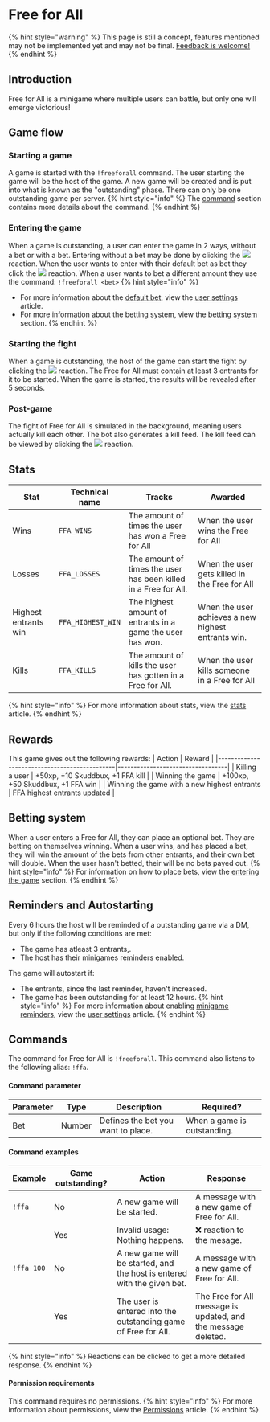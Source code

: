# Free for All

{% hint style="warning" %}
This page is still a concept, features mentioned may not be implemented yet and may not be final. [Feedback is welcome!](/Help/contact.md)
{% endhint %}

## Introduction
Free for All is a minigame where multiple users can battle, but only one will emerge victorious!

## Game flow
### Starting a game
A game is started with the `!freeforall` command. The user starting the game will be the host of the game.
A new game will be created and is put into what is known as the "outstanding" phase. There can only be one outstanding game per server.
{% hint style="info" %}
The [command](#command) section contains more details about the command.
{% endhint %}

### Entering the game
When a game is outstanding, a user can enter the game in 2 ways, without a bet or with a bet. Entering without a bet may be done by clicking the ![](https://i.imgur.com/o8SZQlF.png) reaction. When the user wants to enter with their default bet as bet they click the ![](https://i.imgur.com/LqZbyj6.png) reaction. When a user wants to bet a different amount they use the command: `!freeforall <bet>`
{% hint style="info" %}
* For more information about the [default bet](/Features/user-settings.md#default-bet), view the [user settings](/Features/user-settings.md) article.
* For more information about the betting system, view the [betting system](#betting-system) section.
{% endhint %}

### Starting the fight
When a game is outstanding, the host of the game can start the fight by clicking the ![](https://i.imgur.com/rEFJP65.png) reaction. The Free for All must contain at least 3 entrants for it to be started. When the game is started, the results will be revealed after 5 seconds.

### Post-game
The fight of Free for All is simulated in the background, meaning users actually kill each other. The bot also generates a kill feed. The kill feed can be viewed by clicking the ![](https://i.imgur.com/7fUiBDQ.png) reaction.

## Stats
| Stat                 | Technical name    | Tracks                                                          | Awarded                                            |
|----------------------|-------------------|-----------------------------------------------------------------|----------------------------------------------------|
| Wins                 | `FFA_WINS`        | The amount of times the user has won a Free for All             | When the user wins the Free for All                |
| Losses               | `FFA_LOSSES`      | The amount of times the user has been killed in a Free for All. | When the user gets killed in the Free for All      |
| Highest entrants win | `FFA_HIGHEST_WIN` | The highest amount of entrants in a game the user has won.      | When the user achieves a new highest entrants win. |
| Kills                | `FFA_KILLS`       | The amount of kills the user has gotten in a Free for All.      | When the user kills someone in a Free for All      |
{% hint style="info" %}
For more information about stats, view the [stats](/Features/stats.md) article.
{% endhint %}

## Rewards
This game gives out the following rewards:
| Action                                       | Reward                           |
|----------------------------------------------|----------------------------------|
| Killing a user                               | +50xp, +10 Skuddbux, +1 FFA kill |
| Winning the game                             | +100xp, +50 Skuddbux, +1 FFA win |
| Winning the game with a new highest entrants | FFA highest entrants updated     |

## Betting system
When a user enters a Free for All, they can place an optional bet. They are betting on themselves winning. When a user wins, and has placed a bet, they will win the amount of the bets from other entrants, and their own bet will double. When the user hasn't betted, their will be no bets payed out.
{% hint style="info" %}
For information on how to place bets, view the [entering the game](#entering-the-game) section.
{% endhint %}

## Reminders and Autostarting
Every 6 hours the host will be reminded of a outstanding game via a DM, but only if the following conditions are met:
* The game has atleast 3 entrants,.
* The host has their minigames reminders enabled.

The game will autostart if:
* The entrants, since the last reminder, haven't increased.
* The game has been outstanding for at least 12 hours.
{% hint style="info" %}
For more information about enabling [minigame reminders](/Features/user-settings.md#minigame-reminders), view the [user settings](/Features/user-settings.md) article.
{% endhint %}

## Commands
The command for Free for All is `!freeforall`.
This command also listens to the following alias: `!ffa`.

#### Command parameter
| Parameter | Type   | Description                        | Required?                   |
|-----------|--------|------------------------------------|-----------------------------|
| Bet       | Number | Defines the bet you want to place. | When a game is outstanding. |

#### Command examples
| Example    | Game outstanding? | Action                                                                  | Response                                                      |
|------------|-------------------|-------------------------------------------------------------------------|---------------------------------------------------------------|
| `!ffa`     | No                | A new game will be started.                                             | A message with a new game of Free for All.                    |
|            | Yes               | Invalid usage: Nothing happens.                                         | ❌ reaction to the mesage.                                     |
| `!ffa 100` | No                | A new game will be started, and the host is entered with the given bet. | A message with a new game of Free for All.                    |
|            | Yes               | The user is entered into the outstanding game of Free for All.          | The Free for All message is updated, and the message deleted. |
{% hint style="info" %}
Reactions can be clicked to get a more detailed response.
{% endhint %}

#### Permission requirements
This command requires no permissions.
{% hint style="info" %}
For more information about permissions, view the [Permissions](/Systems/permissions.md) article.
{% endhint %}
